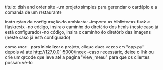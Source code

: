 título: dish and order site
-um projeto simples para gerenciar o cardápio e a comanda de um restaurante

instruções de configuração do ambiente:
-importe as bibliotecas flask e flaskrestx
-no código, insira o caminho do diretório dos htmls (neste caso já está configurado)
-no código, insira o caminho do diretório das imagens (neste caso já está configurado)

como usar:
-para inicializar o projeto, clique duas vezes em "app.py"
-depois vá até http://127.0.0.1:5000/index
-caso necessário, deixe o link ou crie um qrcode que leve até a pagina "view_menu" para que os clientes possam vê-lo
